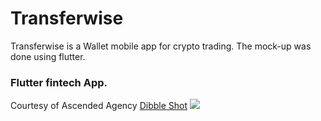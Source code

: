 # Transferwise
Transferwise is a Wallet mobile app for crypto trading. The mock-up was done using flutter.


### Flutter fintech App.
Courtesy of Ascended Agency
[Dibble Shot](https://dribbble.com/shots/19839528-Wallet-application) 
<img src="https://cdn.dribbble.com/userupload/3958927/file/original-b541fcdd2bf49e799ad9ee2f2614d249.png?compress=1&resize=1600x1200"/>
